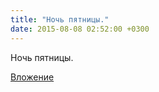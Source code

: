 ```yaml
---
title: "Ночь пятницы."
date: 2015-08-08 02:52:00 +0300
---
```


Ночь пятницы.

[Вложение](/assets/vk_photos/1/fktoCYD0UYA.jpg)
